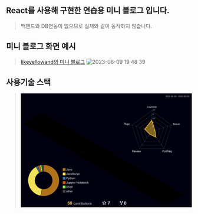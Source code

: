 ## React를 사용해 구현한 연습용 미니 블로그 입니다.
> 백엔드와 DB연동이 없으므로 실제와 같이 동작하지 않습니다.


## 미니 블로그 화면 예시
> [likeyellowand의 미니 블로그](https://likeyellow.github.io/mini-blog/)
> ![2023-06-09 19 48 39](https://github.com/likeyellow/mini-blog/assets/38120188/89c197e7-43eb-42d9-9332-e6471b379613)


## 사용기술 스택
> ![](./profile-3d-contrib/profile-night-rainbow.svg)
